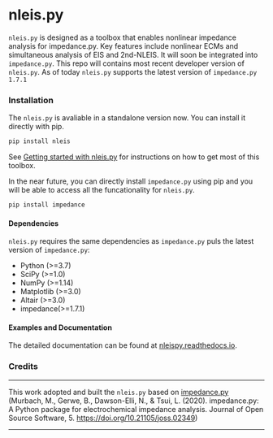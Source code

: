 # nleis.py

`nleis.py` is designed as a toolbox that enables nonlinear impedance analysis for impedance.py. Key features include nonlinear ECMs and simultaneous analysis of EIS and 2nd-NLEIS. It will soon be integrated into `impedance.py`. This repo will contains most recent developer version of `nleis.py`. As of today `nleis.py` supports the latest version of `impedance.py 1.7.1`

### Installation

The `nleis.py` is avaliable in a standalone version now. You can install it directly with pip.

```bash
pip install nleis
```

See [Getting started with nleis.py](https://nleispy.readthedocs.io/en/latest/getting-started.html) for instructions on how to get most of this toolbox.

In the near future, you can directly install `impedance.py` using pip and you will be able to access all the funcationality for `nleis.py`.

```bash
pip install impedance
```

#### Dependencies

`nleis.py` requires the same dependencies as `impedance.py` puls the latest version of `impedance.py`:

-   Python (>=3.7)
-   SciPy (>=1.0)
-   NumPy (>=1.14)
-   Matplotlib (>=3.0)
-   Altair (>=3.0)
-   impedance(>=1.7.1)


#### Examples and Documentation

The detailed documentation can be found at [nleispy.readthedocs.io](https://nleispy.readthedocs.io/en/latest).


### Credits
----------------------------------------------------------------

This work adopted and built the `nleis.py` based on [impedance.py](https://github.com/ECSHackWeek/impedance.py) (Murbach, M., Gerwe, B., Dawson-Elli, N., & Tsui, L. (2020). impedance.py: A Python package for electrochemical impedance analysis. Journal of Open Source Software, 5. https://doi.org/10.21105/joss.02349)


----------------------------------------------------------------
